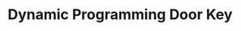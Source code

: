 ---
layout: page
title: Dynamic Programming Door Key
description: Implementing a dynamic programming solution to solve the Door Key Gym environment.
img: assets/img/projects/dp.png
redirect: https://github.com/Girish-Krishnan/Dynamic-Programming-Door-Key
importance: 7
category: Robotics
---
